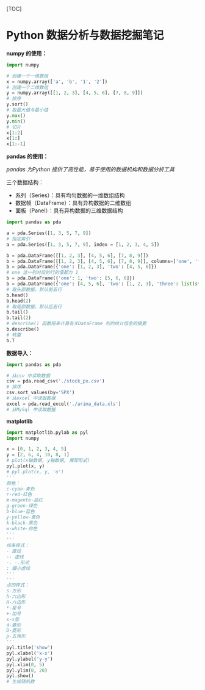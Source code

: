 [TOC]

# Python 数据分析与数据挖掘笔记

**numpy 的使用：**

```python
import numpy

# 创建一个一维数组
x = numpy.array(['a', 'b', '1', '2'])
# 创建一个二维数组
y = numpy.array([[1, 2, 3], [4, 5, 6], [7, 8, 9]])
# 排序
y.sort()
# 取最大值与最小值
y.max()
y.min()
# 切片
x[1:2]
x[1:]
x[1:-1]
```

**pandas 的使用：**

_pandas 为Python 提供了高性能，易于使用的数据机构和数据分析工具_

三个数据结构：

- 系列（Series）：具有均匀数据的一维数组结构
- 数据帧（DataFrame）：具有异构数据的二维数组
- 面板（Panel）：具有异构数据的三维数据结构

```python
import pandas as pda

a = pda.Series([1, 3, 5, 7, 9])
# 指定索引
a = pda.Series([1, 3, 5, 7, 9], index = [1, 2, 3, 4, 5])

b = pda.DataFrame([[1, 2, 3], [4, 5, 6], [7, 8, 9]])
b = pda.DataFrame([[1, 2, 3], [4, 5, 6], [7, 8, 9]], columns=['one', 'two', 'three'])
b = pda.DataFrame({'one': [1, 2, 3], 'two': [4, 5, 6]})
# one 这一列对应的行的值都为 1 
b = pda.DataFrame({'one': 1, 'two': [5, 6, 6]})
b = pda.DataFrame({'one': [4, 5, 6], 'two': [1, 2, 3], 'three': list(str(789))})
# 取头部数据，默认前五行
b.head()
b.head(2)
# 取尾部数据，默认后五行
b.tail()
b.tail(2)
# describe() 函数用来计算有关DataFrame 列的统计信息的摘要
b.describe()
# 转置
b.T
```

__数据导入：__

```python
import pandas as pda

# 从csv 中读取数据
csv = pda.read_csv('./stock_px.csv')
# 排序
csv.sort_values(by='SPX')
# 从excel 中读取数据
excel = pda.read_excel('./arima_data.xls')
# 从MySql 中读取数据

```

__matplotlib__

```python
import matplotlib.pylab as pyl
import numpy

x = [0, 1, 2, 3, 4, 5]
y = [2, 6, 4, 10, 8, 1]
# plot(x轴数据, y轴数据, 展现形式)
pyl.plot(x, y)
# pyl.plot(x, y, 'o')
'''
颜色：
c-cyan-青色
r-red-红色
m-magente-品红
g-green-绿色
b-blue-蓝色
y-yellow-黄色
k-black-黑色
w-white-白色
'''
'''
线条样式：
- 直线
-- 虚线
-. -.形式
: 细小虚线
'''
'''
点的样式：
s-方形
h-六边形
H-六边形
*-星号
+-加号
x-x型
d-菱形
D-菱形
p-五角形
'''
pyl.title('show')
pyl.xlabel('x-x')
pyl.ylabel('y-y')
pyl.xlim(0, 5)
pyl.ylim(0, 20)
pyl.show()
# 生成随机数
```



